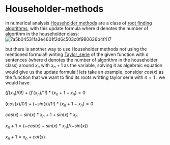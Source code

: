 # Householder-methods
in numerical analysis <a href=https://en.wikipedia.org/wiki/Householder%27s_method>Householder methods</a>
are a class of <a href=https://en.wikipedia.org/wiki/Root-finding_algorithms>root finding algorithms</a>,
with this update formula where d denotes the number of algorithm in the householder class: 
![7a5b04531fa3e4601f2d6c503c0f980636b4f417](https://github.com/Mehrdadghassabi/Householder-methods/assets/53050138/9aa27e41-9fbf-45ee-8454-9856f754335b)


but there is another way to use Householder methods not using the mentioned formula!!
writing <a href=https://en.wikipedia.org/wiki/Taylor_series>Taylor_serie</a> of the given function with d sentences (where d denotes the number of algorithm in
the householder class) around $`x_n`$ with $`x_n+1`$ as the variable, solving it as algebraic equation would give us the update formula!!
lets take an example, consider $`cos(x)`$ as the function that we want to find its roots writting taylor serie with $`n=1`$ .
we would have:

$`(f(x_n)/0!)+ (f'(x_n)/1!)*(x_n+1 - x_n) = 0`$

$`(cos(x)/0!)+ (-sin(x)/1!)*(x_n+1 - x_n) = 0`$

$`cos(x) - sin(x)*x_n+1 + sin(x)*x_n`$

$`x_n+1 =(-cos(x) - sin(x)*x_n)/(-sin(x))`$

$`x_n+1 =x_n + cot(x) `$
